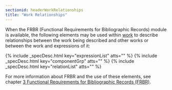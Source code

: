```yaml
---
sectionid: headerWorkRelationships
title: "Work Relationships"
---
```




When the FRBR (Functional Requirements for Bibliographic Records) module is available,
the
following elements may be used within <a class="link_odd_elementSpec" href="/v3/elements/work">work</a> to describe relationships
between the work being described and other works or between the work and expressions
of
it:



{% include _specDesc.html key="expressionList" atts="" %}
{% include _specDesc.html key="componentGrp" atts="" %}
{% include _specDesc.html key="relationList" atts="" %}



For more information about FRBR and the use of these elements, see chapter 
<a class="link_ptr" title="Functional Requirements for Bibliographic Records (FRBR)" href="/v3/guidelines/FRBR">3 Functional Requirements for Bibliographic Records (FRBR)</a>.

